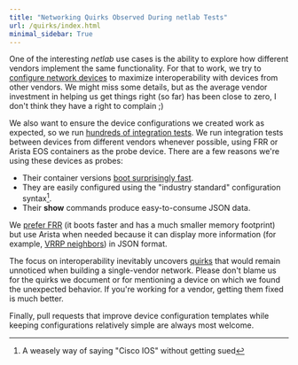 ```yaml
---
title: "Networking Quirks Observed During netlab Tests"
url: /quirks/index.html
minimal_sidebar: True
---
```

One of the interesting _netlab_ use cases is the ability to explore how different vendors implement the same functionality.
For that to work, we try to [configure network devices](https://github.com/ipspace/netlab/tree/dev/netsim/ansible/templates) to maximize interoperability with devices from other vendors. We might miss some details, but as the average vendor investment in helping us get things right (so far) has been close to zero, I don't think they have a right to complain ;)

We also want to ensure the device configurations we created work as expected, so we run [hundreds of integration tests](https://tests.netlab.tools/). We run integration tests between devices from different vendors whenever possible, using FRR or Arista EOS containers as the probe device. There are a few reasons we're using these devices as probes:

* Their container versions [boot surprisingly fast](https://blog.ipspace.net/2023/02/virtual-device-boot-times/).
* They are easily configured using the "industry standard" configuration syntax[^WIOS].
* Their **show** commands produce easy-to-consume JSON data.

[^WIOS]: A weasely way of saying "Cisco IOS" without getting sued

We [prefer FRR](/2023/06/learn-routing-protocols-frr/) (it boots faster and has a much smaller memory footprint) but use Arista when needed because it can display more information (for example, [VRRP neighbors](/2025/01/sturgeon-law-vrrp-edition/)) in JSON format.

The focus on interoperability inevitably uncovers [quirks](/tag/netlab/#quirks) that would remain unnoticed when building a single-vendor network. Please don't blame us for the quirks we document or for mentioning a device on which we found the unexpected behavior. If you're working for a vendor, getting them fixed is much better.

Finally, pull requests that improve device configuration templates while keeping configurations relatively simple are always most welcome.
